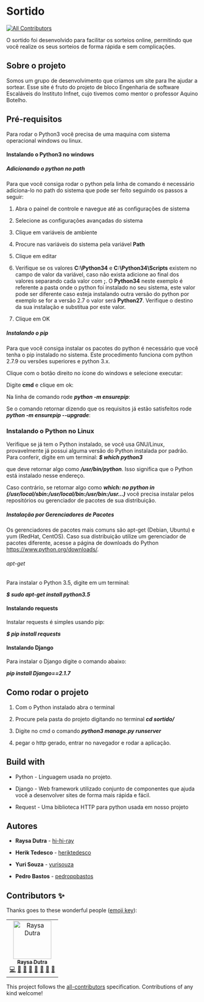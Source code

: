 # Sortido
[![All Contributors](https://img.shields.io/badge/all_contributors-1-orange.svg?style=flat-square)](#contributors)

O sortido foi desenvolvido para facilitar os sorteios online, permitindo que você realize os seus sorteios de forma rápida e sem complicações.

## Sobre o projeto

Somos um grupo de desenvolvimento que criamos um site para lhe ajudar a sortear.
Esse site é fruto do projeto de bloco Engenharia de software Escaláveis do Instituto Infnet, cujo tivemos como mentor o professor Aquino Botelho.

## Pré-requisitos

Para rodar o Python3 você precisa de uma maquina com sistema operacional windows ou linux.

#### Instalando o Python3 no windows

##### Adicionando o python no path
Para que você consiga rodar o python pela linha de comando é necessário adiciona-lo no path do sistema que pode ser feito seguindo os passos a seguir:

1. Abra o painel de controle e navegue até as configurações de sistema

2. Selecione as configurações avançadas do sistema

3. Clique em variáveis de ambiente

4. Procure nas variáveis do sistema pela variável **Path**

5. Clique em editar

6. Verifique se os valores **C:\Python34** e **C:\Python34\Scripts** existem no campo de valor da variável, caso não exista adicione ao final dos valores separando cada valor com **;**. O **Python34** neste exemplo é referente a pasta onde o python foi instalado no seu sistema, este valor pode ser diferente caso esteja instalando outra versão do python por exemplo se for a versão 2.7 o valor será **Python27**. Verifique o destino da sua instalação e substitua por este valor.

7. Clique em OK

##### Instalando o pip

Para que você consiga instalar os pacotes do python é necessário que você tenha o pip instalado no sistema. Este procedimento funciona com python 2.7.9 ou versões superiores e python 3.x.

Clique com o botão direito no ícone do windows e selecione executar:

Digite **cmd** e clique em ok:

Na linha de comando rode **_python -m ensurepip_**:

Se o comando retornar dizendo que os requisitos já estão satisfeitos rode **_python -m ensurepip --upgrade_**:

### Instalando o Python no Linux

Verifique se já tem o Python instalado, se você usa GNU/Linux, provavelmente já possui alguma versão do Python instalada por padrão. Para conferir, digite em um terminal:
**_$ which python3_**

que deve retornar algo como **_/usr/bin/python_**. Isso significa que o Python está instalado nesse endereço.

Caso contrário, se retornar algo como **_which: no python in (/usr/local/sbin:/usr/local/bin:/usr/bin:/usr...)_** você precisa instalar pelos repositórios ou gerenciador de pacotes de sua distribuição.

##### Instalação por Gerenciadores de Pacotes

Os gerenciadores de pacotes mais comuns são apt-get (Debian, Ubuntu) e yum (RedHat, CentOS). Caso sua distribuição utilize um gerenciador de pacotes diferente, acesse a página de downloads do Python https://www.python.org/downloads/.

###### apt-get

Para instalar o Python 3.5, digite em um terminal:

**_$ sudo apt-get install python3.5_**

#### Instalando requests

Instalar requests é simples usando pip:

**_$ pip install requests_**

#### Instalando Django

Para instalar o Django digite o comando abaixo:

**_pip install Django==2.1.7_**

## Como rodar o projeto

1. Com o Python instalado abra o terminal

2. Procure pela pasta do projeto digitando no terminal **_cd sortido/_**

3. Digite no cmd o comando **_python3 manage.py runserver_**

4. pegar o http gerado, entrar no navegador e rodar a aplicação.

## Build with

* Python - Linguagem usada no projeto.

* Django - Web framework utilizado conjunto de componentes que ajuda você a desenvolver sites de forma mais rápida e fácil.

* Request - Uma biblioteca HTTP para python usada em nosso projeto

## Autores

* **Raysa Dutra** - [hi-hi-ray](https://github.com/hi-hi-ray)

* **Herik Tedesco** - [heriktedesco](https://github.com/heriktedesco)

* **Yuri Souza** - [yurisouza](https://github.com/yurisouza)

* **Pedro Bastos** - [pedroppbastos](https://github.com/pedroppbastos)

## Contributors ✨

Thanks goes to these wonderful people ([emoji key](https://allcontributors.org/docs/en/emoji-key)):

<!-- ALL-CONTRIBUTORS-LIST:START - Do not remove or modify this section -->
<!-- prettier-ignore -->
<table>
  <tr>
    <td align="center"><a href="https://hi-hi-ray.github.io"><img src="https://avatars3.githubusercontent.com/u/13999149?v=4" width="100px;" alt="Raysa Dutra"/><br /><sub><b>Raysa Dutra</b></sub></a><br /><a href="https://github.com/hi-hi-ray/sortido/commits?author=hi-hi-ray" title="Code">💻</a> <a href="#projectManagement-hi-hi-ray" title="Project Management">📆</a> <a href="#talk-hi-hi-ray" title="Talks">📢</a> <a href="#business-hi-hi-ray" title="Business development">💼</a> <a href="#design-hi-hi-ray" title="Design">🎨</a> <a href="#review-hi-hi-ray" title="Reviewed Pull Requests">👀</a> <a href="#maintenance-hi-hi-ray" title="Maintenance">🚧</a> <a href="#ideas-hi-hi-ray" title="Ideas, Planning, & Feedback">🤔</a></td>
  </tr>
</table>

<!-- ALL-CONTRIBUTORS-LIST:END -->

This project follows the [all-contributors](https://github.com/all-contributors/all-contributors) specification. Contributions of any kind welcome!